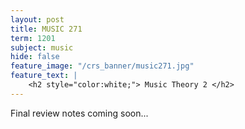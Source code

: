 ```yaml
---
layout: post
title: MUSIC 271
term: 1201
subject: music
hide: false
feature_image: "/crs_banner/music271.jpg"
feature_text: |
    <h2 style="color:white;"> Music Theory 2 </h2>
---
```


Final review notes coming soon...
